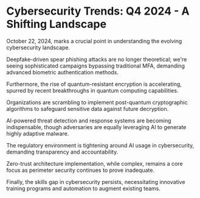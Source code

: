 # Cybersecurity Trends: Q4 2024 - A Shifting Landscape

October 22, 2024, marks a crucial point in understanding the evolving cybersecurity landscape.

Deepfake-driven spear phishing attacks are no longer theoretical; we're seeing sophisticated campaigns bypassing traditional MFA, demanding advanced biometric authentication methods.

Furthermore, the rise of quantum-resistant encryption is accelerating, spurred by recent breakthroughs in quantum computing capabilities.

Organizations are scrambling to implement post-quantum cryptographic algorithms to safeguard sensitive data against future decryption.

AI-powered threat detection and response systems are becoming indispensable, though adversaries are equally leveraging AI to generate highly adaptive malware.

The regulatory environment is tightening around AI usage in cybersecurity, demanding transparency and accountability.

Zero-trust architecture implementation, while complex, remains a core focus as perimeter security continues to prove inadequate.

Finally, the skills gap in cybersecurity persists, necessitating innovative training programs and automation to augment existing teams.
